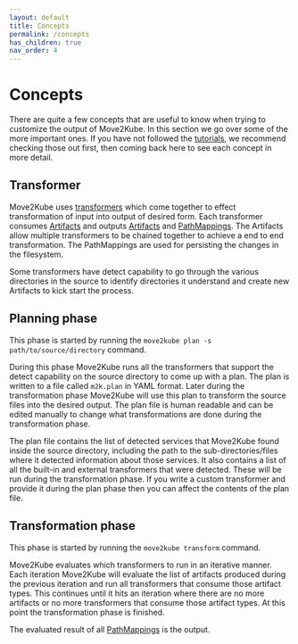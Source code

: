 ```yaml
---
layout: default
title: Concepts
permalink: /concepts
has_children: true
nav_order: 4
---
```


# Concepts

There are quite a few concepts that are useful to know when trying to customize the output of Move2Kube.
In this section we go over some of the more important ones. If you have not followed the [tutorials](/tutorials/customizing-the-output), we recommend checking those out first, then coming back here to see each concept in more detail.

## Transformer

Move2Kube uses [transformers](/concepts/transformer) which come together to effect transformation of input into output of desired form. Each transformer consumes [Artifacts](/concepts/artifact) and outputs [Artifacts](/concepts/artifact) and [PathMappings](/concepts/path-mapping). The Artifacts allow multiple transformers to be chained together to achieve a end to end transformation. The PathMappings are used for persisting the changes in the filesystem.

Some transformers have detect capability to go through the various directories in the source to identify directories it understand and create new Artifacts to kick start the process.

## Planning phase

This phase is started by running the `move2kube plan -s path/to/source/directory` command.

During this phase Move2Kube runs all the transformers that support the detect capability on the source directory to come up with a plan. The plan is written to a file called `m2k.plan` in YAML format.
Later during the transformation phase Move2Kube will use this plan to transform the source files into the desired output.
The plan file is human readable and can be edited manually to change what transformations are done during the transformation phase.

The plan file contains the list of detected services that Move2Kube found inside the source directory, including the path to the sub-directories/files where it detected information about those services.
It also contains a list of all the built-in and external transformers that were detected. These will be run during the transformation phase.
If you write a custom transformer and provide it during the plan phase then you can affect the contents of the plan file.

## Transformation phase

This phase is started by running the `move2kube transform` command.

Move2Kube evaluates which transformers to run in an iterative manner. Each iteration Move2Kube will evaluate the list of artifacts produced during the previous iteration and run all transformers that consume those artifact types. This continues until it hits an iteration where there are no more artifacts or no more transformers that consume those artifact types. At this point the transformation phase is finished.

The evaluated result of all [PathMappings](/concepts/path-mapping) is the output.
